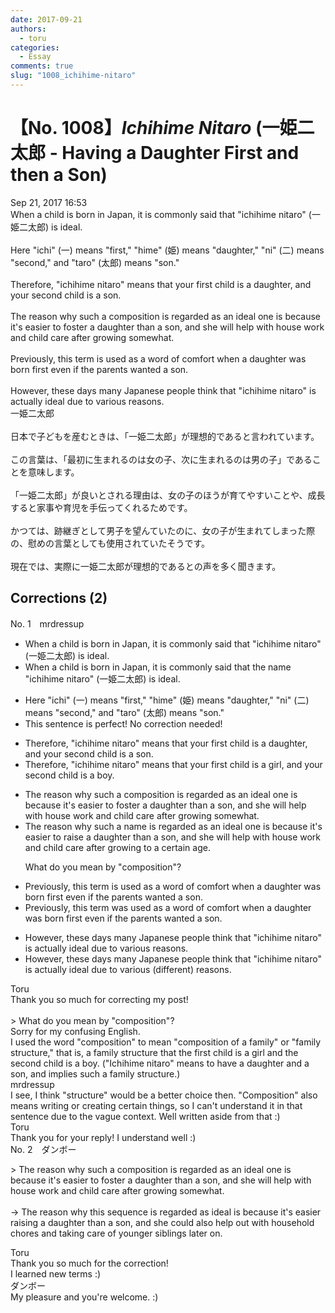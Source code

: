 ```yaml
---
date: 2017-09-21
authors:
  - toru
categories:
  - Essay
comments: true
slug: "1008_ichihime-nitaro"
---
```


# 【No. 1008】<strong><em>Ichihime Nitaro</em></strong> (一姫二太郎 - Having a Daughter First and then a Son)
<div class="date">Sep 21, 2017 16:53</div>
<div id="post"><div id="body_show_ori">
When a child is born in Japan, it is commonly said that "ichihime nitaro" (一姫二太郎) is ideal.<br/><br/>Here "ichi" (一) means "first," "hime" (姫) means "daughter," "ni" (二) means "second," and "taro" (太郎) means "son."<br/><br/>Therefore, "ichihime nitaro" means that your first child is a daughter, and your second child is a son.<br/><br/>The reason why such a composition is regarded as an ideal one is because it's easier to foster a daughter than a son, and she will help with house work and child care after growing somewhat.<br/><br/>Previously, this term is used as a word of comfort when a daughter was born first even if the parents wanted a son.<br/><br/>However, these days many Japanese people think that "ichihime nitaro" is actually ideal due to various reasons.
</div></div>

<!-- more -->

<div id="post_ja"><div id="body_show_mo">
一姫二太郎<br/><br/>日本で子どもを産むときは、「一姫二太郎」が理想的であると言われています。<br/><br/>この言葉は、「最初に生まれるのは女の子、次に生まれるのは男の子」であることを意味します。<br/><br/>「一姫二太郎」が良いとされる理由は、女の子のほうが育てやすいことや、成長すると家事や育児を手伝ってくれるためです。<br/><br/>かつては、跡継ぎとして男子を望んていたのに、女の子が生まれてしまった際の、慰めの言葉としても使用されていたそうです。<br/><br/>現在では、実際に一姫二太郎が理想的であるとの声を多く聞きます。
</div></div>

## Corrections (2)
<div id="block"><div class="first_name"> No. 1　<span class="just_name">mrdressup</span></div><div id="block2">
<ul class="correction_field">
<li class="incorrect">When a child is born in Japan, it is commonly said that "ichihime nitaro" (一姫二太郎) is ideal.</li>
<li class="corrected correct">
When a child is born in Japan, it is commonly said that <span class="f_blue">the name</span> "ichihime nitaro" (一姫二太郎) is ideal.
</li>
</ul>
<ul class="correction_field">
<li class="incorrect">Here "ichi" (一) means "first," "hime" (姫) means "daughter," "ni" (二) means "second," and "taro" (太郎) means "son."</li>
<li class="corrected perfect">This sentence is perfect! No correction needed!</li>
</ul>
<ul class="correction_field">
<li class="incorrect">Therefore, "ichihime nitaro" means that your first child is a daughter, and your second child is a son.</li>
<li class="corrected correct">
Therefore, "ichihime nitaro" means that your first child is a <span class="f_blue">girl</span>, and your second child is a <span class="f_blue">boy</span>.
</li>
</ul>
<ul class="correction_field">
<li class="incorrect">The reason why such a composition is regarded as an ideal one is because it's easier to foster a daughter than a son, and she will help with house work and child care after growing somewhat.</li>
<li class="corrected correct">
The reason why such a <span class="f_blue">name</span> is regarded as <span class="f_red"><span class="sline">an</span></span> ideal<span class="f_red"> <span class="sline">one</span></span> is because it's easier to <span class="f_blue">raise</span> a daughter than a son, and she will help with house work and child care after growing <span class="f_blue">to a certain age</span>.
<p class="correction_comment">What do you mean by "composition"?</p>
</li>
</ul>
<ul class="correction_field">
<li class="incorrect">Previously, this term is used as a word of comfort when a daughter was born first even if the parents wanted a son.</li>
<li class="corrected correct">
Previously, this term <span class="f_blue">was </span>used as a word of comfort when a daughter was born first even if the parents wanted a son.
</li>
</ul>
<ul class="correction_field">
<li class="incorrect">However, these days many Japanese people think that "ichihime nitaro" is actually ideal due to various reasons.</li>
<li class="corrected correct">
However, these days many Japanese people think that "ichihime nitaro" is actually ideal due to various (<span class="f_blue">different)</span> reasons.
</li>
</ul>
</div><div class="name"><span class="just_name">Toru</span><br>
Thank you so much for correcting my post!<br/><br/>&gt; What do you mean by "composition"?<br/>Sorry for my confusing English.<br/>I used the word "composition" to mean "composition of a family" or "family structure," that is, a family structure that the first child is a girl and the second child is a boy. ("Ichihime nitaro" means to have a daughter and a son, and implies such a family structure.)
</div>
<div class="name"><span class="just_name">mrdressup</span><br>
I see, I think "structure" would be a better choice then. "Composition" also means writing or creating certain things, so I can't understand it in that sentence due to the vague context. Well written aside from that :)
</div>
<div class="name"><span class="just_name">Toru</span><br>
Thank you for your reply! I understand well :)
</div>
</div>
<div id="block"><div class="first_name"> No. 2　<span class="just_name">ダンボー</span></div><div id="block2">
<p class="comment_small">
 &gt; The reason why such a composition is regarded as an ideal one is because it's easier to foster a daughter than a son, and she will help with house work and child care after growing somewhat.
 <br/>
 <br/>
 → The reason why this sequence is regarded as ideal is because it's easier raising a daughter than a son, and she could also help out with household chores and taking care of younger siblings later on.
</p>

</div><div class="name"><span class="just_name">Toru</span><br>
Thank you so much for the correction!<br/>I learned new terms :)
</div>
<div class="name"><span class="just_name">ダンボー</span><br>
My pleasure and you're welcome. :)
</div>
</div>
